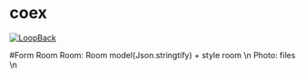 # coex

[![LoopBack](https://github.com/strongloop/loopback-next/raw/master/docs/site/imgs/branding/Powered-by-LoopBack-Badge-(blue)-@2x.png)](http://loopback.io/)



#Form Room
Room: Room model(Json.stringtify) + style room \n
Photo: files \n
